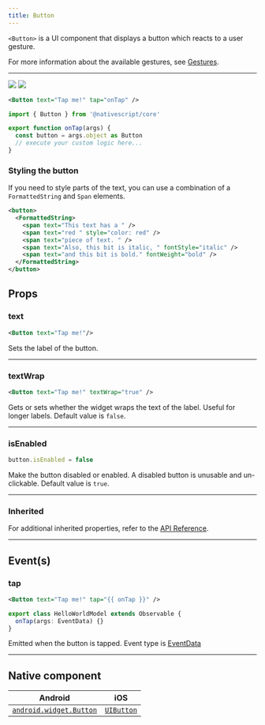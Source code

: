 ```yaml
---
title: Button
---
```


<!-- TODO: Add flavors -->

`<Button>` is a UI component that displays a button which reacts to a user gesture.

For more information about the available gestures, see [Gestures](/guide/ui/gestures).

---

<DeviceFrame type="ios">
<img  src="https://raw.githubusercontent.com/nativescript-vue/nativescript-vue-ui-tests/master/screenshots/ios-simulator103iPhone6/Button.png"/>
</DeviceFrame>
<DeviceFrame type="android">
<img src="https://raw.githubusercontent.com/nativescript-vue/nativescript-vue-ui-tests/master/screenshots/android23/Button.png" />
</DeviceFrame>

<!-- /// flavor plain -->

```xml
<Button text="Tap me!" tap="onTap" />
```

```ts
import { Button } from '@nativescript/core'

export function onTap(args) {
  const button = args.object as Button
  // execute your custom logic here...
}
```

<!-- ///

/// flavor angular

```xml
<button text="Tap me!" (tap)="onTap($event)"></button>
```

```ts
import { Button, EventData } from '@nativescript/core'

onTap(args: EventData) {
    const button = args.object as Button
    // execute your custom logic here...
}
```

///

/// flavor vue

```xml
<button text="Button" @tap="onButtonTap" />
```

///

/// flavor svelte

```xml
<button text="Button" on:tap="{onButtonTap}" />
```

///

/// flavor react

```tsx
import { EventData } from '@nativescript/core'
;<button
  text="Button"
  onTap={(args: EventData) => {
    const button = args.object
  }}
/>
```

/// -->

### Styling the button

If you need to style parts of the text, you can use a combination of a `FormattedString` and `Span` elements.

```xml
<button>
  <FormattedString>
    <span text="This text has a " />
    <span text="red " style="color: red" />
    <span text="piece of text. " />
    <span text="Also, this bit is italic, " fontStyle="italic" />
    <span text="and this bit is bold." fontWeight="bold" />
  </FormattedString>
</button>
```

## Props

### text

```xml
<Button text="Tap me!"/>
```

Sets the label of the button.

---

### textWrap

```xml
<Button text="Tap me!" textWrap="true" />
```

Gets or sets whether the widget wraps the text of the label. Useful for longer labels. Default value is `false`.

---

### isEnabled

```ts
button.isEnabled = false
```

Make the button disabled or enabled. A disabled button is unusable and un-clickable. Default value is `true`.

---

### Inherited

For additional inherited properties, refer to the [API Reference](https://docs.nativescript.org/api-reference/classes/button).

---

## Event(s)

### tap

```xml
<Button text="Tap me!" tap="{{ onTap }}" />
```

```ts
export class HelloWorldModel extends Observable {
  onTap(args: EventData) {}
}
```

Emitted when the button is tapped. Event type is [EventData](https://docs.nativescript.org/api-reference/interfaces/eventdata)

---

## Native component

| Android                                                                                       | iOS                                                                    |
| --------------------------------------------------------------------------------------------- | ---------------------------------------------------------------------- |
| [`android.widget.Button`](https://developer.android.com/reference/android/widget/Button.html) | [`UIButton`](https://developer.apple.com/documentation/uikit/uibutton) |
